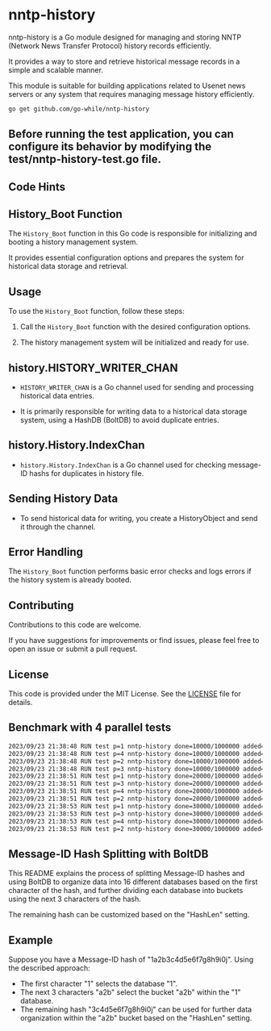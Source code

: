 # nntp-history

nntp-history is a Go module designed for managing and storing NNTP (Network News Transfer Protocol) history records efficiently.

It provides a way to store and retrieve historical message records in a simple and scalable manner.

This module is suitable for building applications related to Usenet news servers or any system that requires managing message history efficiently.

```sh
go get github.com/go-while/nntp-history
```

## Before running the test application, you can configure its behavior by modifying the test/nntp-history-test.go file.


## Code Hints

## History_Boot Function

The `History_Boot` function in this Go code is responsible for initializing and booting a history management system.

It provides essential configuration options and prepares the system for historical data storage and retrieval.

## Usage

To use the `History_Boot` function, follow these steps:

1. Call the `History_Boot` function with the desired configuration options.

2. The history management system will be initialized and ready for use.

## history.HISTORY_WRITER_CHAN

- `HISTORY_WRITER_CHAN` is a Go channel used for sending and processing historical data entries.

- It is primarily responsible for writing data to a historical data storage system, using a HashDB (BoltDB) to avoid duplicate entries.

## history.History.IndexChan

- `history.History.IndexChan` is a Go channel used for checking message-ID hashs for duplicates in history file.

## Sending History Data

- To send historical data for writing, you create a HistoryObject and send it through the channel.

## Error Handling

The `History_Boot` function performs basic error checks and logs errors if the history system is already booted.

## Contributing

Contributions to this code are welcome.

If you have suggestions for improvements or find issues, please feel free to open an issue or submit a pull request.

## License

This code is provided under the MIT License. See the [LICENSE](LICENSE) file for details.

## Benchmark with 4 parallel tests
```sh
2023/09/23 21:38:48 RUN test p=1 nntp-history done=10000/1000000 added=20000 dupes=0 cachehits=0 retry=0 adddupes=0
2023/09/23 21:38:48 RUN test p=4 nntp-history done=10000/1000000 added=20000 dupes=0 cachehits=0 retry=0 adddupes=0
2023/09/23 21:38:48 RUN test p=2 nntp-history done=10000/1000000 added=20000 dupes=0 cachehits=0 retry=0 adddupes=0
2023/09/23 21:38:48 RUN test p=3 nntp-history done=10000/1000000 added=20000 dupes=0 cachehits=0 retry=0 adddupes=0
2023/09/23 21:38:51 RUN test p=1 nntp-history done=20000/1000000 added=40000 dupes=0 cachehits=0 retry=0 adddupes=0
2023/09/23 21:38:51 RUN test p=3 nntp-history done=20000/1000000 added=40000 dupes=0 cachehits=0 retry=0 adddupes=0
2023/09/23 21:38:51 RUN test p=4 nntp-history done=20000/1000000 added=40000 dupes=0 cachehits=0 retry=0 adddupes=0
2023/09/23 21:38:51 RUN test p=2 nntp-history done=20000/1000000 added=40000 dupes=0 cachehits=0 retry=0 adddupes=0
2023/09/23 21:38:53 RUN test p=1 nntp-history done=30000/1000000 added=60000 dupes=0 cachehits=0 retry=0 adddupes=0
2023/09/23 21:38:53 RUN test p=3 nntp-history done=30000/1000000 added=60000 dupes=0 cachehits=0 retry=0 adddupes=0
2023/09/23 21:38:53 RUN test p=4 nntp-history done=30000/1000000 added=60000 dupes=0 cachehits=0 retry=0 adddupes=0
2023/09/23 21:38:53 RUN test p=2 nntp-history done=30000/1000000 added=60000 dupes=0 cachehits=0 retry=0 adddupes=0
```

## Message-ID Hash Splitting with BoltDB

This README explains the process of splitting Message-ID hashes and using BoltDB to organize data into 16 different databases based on the first character of the hash, and further dividing each database into buckets using the next 3 characters of the hash.

The remaining hash can be customized based on the "HashLen" setting.

## Example

Suppose you have a Message-ID hash of "1a2b3c4d5e6f7g8h9i0j". Using the described approach:

- The first character "1" selects the database "1".
- The next 3 characters "a2b" select the bucket "a2b" within the "1" database.
- The remaining hash "3c4d5e6f7g8h9i0j" can be used for further data organization within the "a2b" bucket based on the "HashLen" setting.


